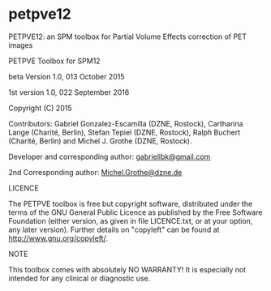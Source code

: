 # petpve12
PETPVE12: an SPM toolbox for Partial Volume Effects correction of PET images

PETPVE Toolbox for SPM12

beta Version 1.0, 013 October 2015

1st version 1.0, 022 September 2016

Copyright (C) 2015 

Contributors: Gabriel Gonzalez-Escamilla (DZNE, Rostock), Cartharina Lange (Charité, Berlin), Stefan Tepiel (DZNE, Rostock), Ralph Buchert (Charité, Berlin) and Michel J. Grothe (DZNE, Rostock).

Developer and corresponding author: gabriellbk@gmail.com

2nd Corresponding author: Michel.Grothe@dzne.de

LICENCE

The PETPVE toolbox is free but copyright software, distributed under the terms of the GNU General Public Licence as published by the Free Software
Foundation (either version, as given in file LICENCE.txt, or at your option, any later version). Further details on "copyleft"
can be found at http://www.gnu.org/copyleft/.

NOTE

This toolbox comes with absolutely NO WARRANTY! It is especially not intended for any clinical or diagnostic use.
